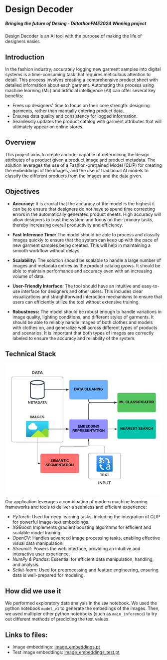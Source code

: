 # Design Decoder
##### Bringing the future of Desing - DatathonFME2024 Winning project

Design Decoder is an AI tool with the purpose of making the life of designers easier.


## Introduction

In the fashion industry, accurately logging new garment samples into digital systems is a time-consuming task that requires meticulous attention to detail. This process involves creating a comprehensive product sheet with detailed information about each garment. Automating this process using machine learning (ML) and artificial intelligence (AI) can offer several key benefits:

- Frees up designers' time to focus on their core strength: designing garments, rather than manually entering product data.
- Ensures data quality and consistency for logged information.
- Seamlessly updates the product catalog with garment attributes that will ultimately appear on online stores.


## Overview

This project aims to create a model capable of determining the design attributes of a product given a product image and product metadata. The solution leverages the use of a Fashion-pretrained Model (CLIP) for creating the embeddings of the images, and the use of traditional AI models to classify the different products from the images and the data given.

## Objectives

* **Accuracy:** It is crucial that the accuracy of the model is the highest it can be to ensure that designers do not have to spend time correcting errors in the automatically generated product sheets. High accuracy will allow designers to trust the system and focus on their primary tasks, thereby increasing overall productivity and efficiency.

* **Fast Inference Time:** The model should be able to process and classify images quickly to ensure that the system can keep up with the pace of new garment samples being created. This will help in maintaining a smooth workflow without delays.

* **Scalability:** The solution should be scalable to handle a large number of images and metadata entries as the product catalog grows. It should be able to maintain performance and accuracy even with an increasing volume of data.

* **User-Friendly Interface:** The tool should have an intuitive and easy-to-use interface for designers and other users. This includes clear visualizations and straightforward interaction mechanisms to ensure that users can efficiently utilize the tool without extensive training.

* **Robustness:** The model should be robust enough to handle variations in image quality, lighting conditions, and different styles of garments. It should be able to reliably handle images of both clothes and models with clothes on, and generalize well across different types of products and scenarios. It is important that both types of images are correctly labeled to ensure the accuracy and reliability of the system.



## Technical Stack

![Concept map.png](images/Concept-map.png)

Our application leverages a combination of modern machine learning frameworks and tools to deliver a seamless and efficient experience:

- *PyTorch*: Used for deep learning tasks, including the integration of CLIP for powerful image-text embeddings.
- *XGBoost*: Implements gradient boosting algorithms for efficient and scalable model training.
- *OpenCV*: Handles advanced image processing tasks, enabling effective visual data manipulation.
- *Streamlit*: Powers the web interface, providing an intuitive and interactive user experience.
- *NumPy & Pandas*: Essential for efficient data manipulation, handling, and analysis.
- *Scikit-learn*: Used for preprocessing and feature engineering, ensuring data is well-prepared for modeling.



## How did we use it

We performed exploratory data analysis in the `EDA` notebook.
We used the python notebook `model_v1` to generate the embedings of the images.
Then, we used multipler other python notebooks (such as `main_inference`) to try out different methods of predicting the test values. 

## Links to files:
- Image embeddings: [image_embeddings.pt](https://1drv.ms/u/c/94bc67b31355db70/EYzshQJV6txIm2D4Ydo44FUB3Kj41AqF8Ska-9XhaJdOwA?e=U77b9s)
- Test image embeddings: [image_embeddings_test.pt](https://1drv.ms/u/c/94bc67b31355db70/EaM0GwDEV8tFv5Y68R65-1wBUWlgbUR4QfQpYIaUfVjRDA?e=bamz2o)
